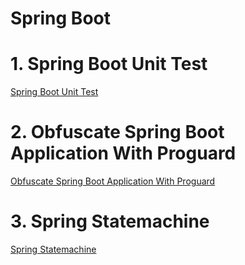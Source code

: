 # Spring Boot

# 1. Spring Boot Unit Test
[Spring Boot Unit Test](spring-boot/Spring-Boot-Unit-Test.md ':include')


# 2. Obfuscate Spring Boot Application With Proguard
[Obfuscate Spring Boot Application With Proguard](spring-boot/Obfuscate-Spring-Boot-Application-With-Proguard.md ':include')

# 3. Spring Statemachine
[Spring Statemachine](spring-boot/Spring-Statemachine.md ':include')
